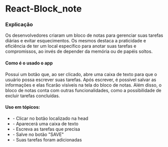 # React-Block_note

<h3> Explicação </h3>
<p> Os desenvolvedores criaram um bloco de notas para gerenciar suas tarefas diárias e evitar esquecimentos. Os mesmos destaca a praticidade e eficiência de ter um local específico para anotar suas tarefas e compromissos, ao invés de depender da memória ou de papéis soltos.</p>
<h4> Como é o usado o app </h4>
<p>Possui um botão que, ao ser clicado, abre uma caixa de texto para que o usuário possa escrever suas tarefas. Após escrever, é possível salvar as informações e elas ficarão visíveis na tela do bloco de notas. Além disso, o bloco de notas conta com outras funcionalidades, como a possibilidade de excluir tarefas concluídas.</p>

<h4>Uso em tópicos:</h4>
<ul>
  <li>- Clicar no botão localizado na head</li>
  <li>- Aparecerá uma caixa de texto</li>
  <li>- Escreva as tarefas que precisa</li>
  <li>- Salve no botão "SAVE"</li>
  <li>- Suas tarefas foram adicionadas</li>
</ul>
